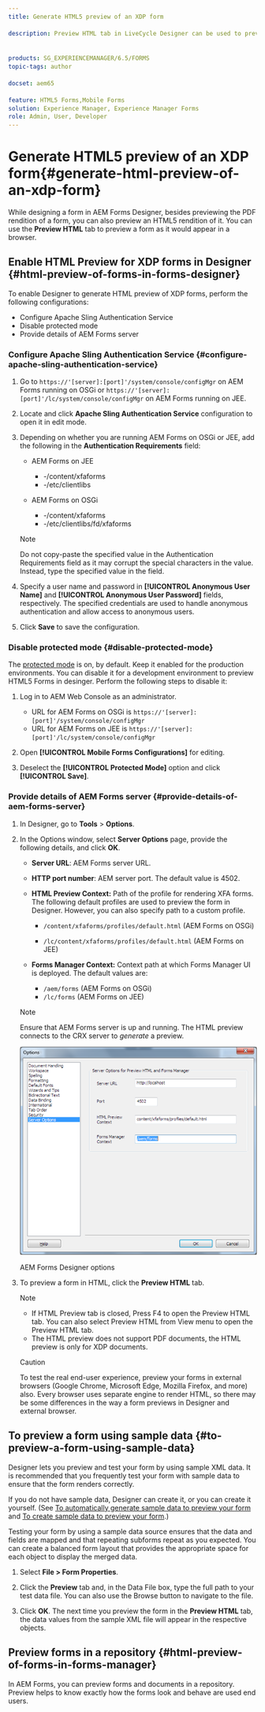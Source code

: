 ```yaml
---
title: Generate HTML5 preview of an XDP form

description: Preview HTML tab in LiveCycle Designer can be used to preview forms as they appear in a browser.


products: SG_EXPERIENCEMANAGER/6.5/FORMS
topic-tags: author

docset: aem65

feature: HTML5 Forms,Mobile Forms
solution: Experience Manager, Experience Manager Forms
role: Admin, User, Developer
---
```

# Generate HTML5 preview of an XDP form{#generate-html-preview-of-an-xdp-form}

While designing a form in AEM Forms Designer, besides previewing the PDF rendition of a form, you can also preview an HTML5 rendition of it. You can use the **Preview HTML** tab to preview a form as it would appear in a browser.

## Enable HTML Preview for XDP forms in Designer {#html-preview-of-forms-in-forms-designer}

To enable Designer to generate HTML preview of XDP forms, perform the following configurations:

* Configure Apache Sling Authentication Service
* Disable protected mode
* Provide details of AEM Forms server

### Configure Apache Sling Authentication Service {#configure-apache-sling-authentication-service}

1. Go to `https://'[server]:[port]'/system/console/configMgr` on AEM Forms running on OSGi or
   `https://'[server]:[port]'/lc/system/console/configMgr` on AEM Forms running on JEE.
1. Locate and click **Apache Sling Authentication Service** configuration to open it in edit mode.

1. Depending on whether you are running AEM Forms on OSGi or JEE, add the following in the **Authentication Requirements** field:

    * AEM Forms on JEE

        * -/content/xfaforms
        * -/etc/clientlibs

    * AEM Forms on OSGi

        * -/content/xfaforms
        * -/etc/clientlibs/fd/xfaforms

   >[!NOTE]
   >
   >Do not copy-paste the specified value in the Authentication Requirements field as it may corrupt the special characters in the value. Instead, type the specified value in the field.

1. Specify a user name and password in **[!UICONTROL Anonymous User Name]** and **[!UICONTROL Anonymous User Password]** fields, respectively. The specified credentials are used to handle anonymous authentication and allow access to anonymous users.
1. Click **Save** to save the configuration.

### Disable protected mode {#disable-protected-mode}

The [protected mode](../../forms/using/get-xdp-pdf-documents-aem.md) is on, by default. Keep it enabled for the production environments. You can disable it for a development environment to preview HTML5 Forms in desinger. Perform the following steps to disable it:

1. Log in to AEM Web Console as an administrator.

    * URL for AEM Forms on OSGi is `https://'[server]:[port]'/system/console/configMgr`
    * URL for AEM Forms on JEE is `https://'[server]:[port]'/lc/system/console/configMgr`

1. Open **[!UICONTROL Mobile Forms Configurations]** for editing.
1. Deselect the **[!UICONTROL Protected Mode]** option and click **[!UICONTROL Save]**.

### Provide details of AEM Forms server {#provide-details-of-aem-forms-server}

1. In Designer, go to **Tools** &gt; **Options**.
1. In the Options window, select **Server Options** page, provide the following details, and click **OK**.

    * **Server URL**: AEM Forms server URL.

    * **HTTP port number**: AEM server port. The default value is 4502.
    * **HTML Preview Context:** Path of the profile for rendering XFA forms. The following default profiles are used to preview the form in Designer. However, you can also specify path to a custom profile.

        * `/content/xfaforms/profiles/default.html` (AEM Forms on OSGi)

        * `/lc/content/xfaforms/profiles/default.html` (AEM Forms on JEE)

    * **Forms Manager Context:** Context path at which Forms Manager UI is deployed. The default values are:

        * `/aem/forms` (AEM Forms on OSGi)
        * `/lc/forms` (AEM Forms on JEE)

    >[!NOTE]
    >
    >Ensure that AEM Forms server is up and running. The HTML preview connects to the CRX server to *generate* a preview.   

   ![AEM Forms Designer options ](assets/server_options.png)

   AEM Forms Designer options

1. To preview a form in HTML, click the **Preview HTML** tab.

   >[!NOTE]
   >
   >
   >
   >
   >    * If HTML Preview tab is closed, Press F4 to open the Preview HTML tab. You can also select Preview HTML from View menu to open the Preview HTML tab.
   >    * The HTML preview does not support PDF documents, the HTML preview is only for XDP documents.
   >
   >

   >[!CAUTION]
   >
   >To test the real end-user experience, preview your forms in external browsers (Google Chrome, Microsoft Edge, Mozilla Firefox, and more) also. Every browser uses separate engine to render HTML, so there may be some differences in the way a form previews in Designer and external browser.

## To preview a form using sample data {#to-preview-a-form-using-sample-data}

Designer lets you preview and test your form by using sample XML data. It is recommended that you frequently test your form with sample data to ensure that the form renders correctly.

If you do not have sample data, Designer can create it, or you can create it yourself. (See [To automatically generate sample data to preview your form](https://help.adobe.com/en_US/AEMForms/6.1/DesignerHelp/WS107c29ade9134a2c136ae6f212a1f379c94-8000.2.html#WS92d06802c76abadb-728f46ac129b395660c-7efe.2) and [To create sample data to preview your form](https://help.adobe.com/en_US/AEMForms/6.1/DesignerHelp/WS107c29ade9134a2c136ae6f212a1f379c94-8000.2.html#WS92d06802c76abadb-728f46ac129b395660c-7eff.2).)

Testing your form by using a sample data source ensures that the data and fields are mapped and that repeating subforms repeat as you expected. You can create a balanced form layout that provides the appropriate space for each object to display the merged data.

1. Select **File &gt; Form Properties**.

1. Click the **Preview** tab and, in the Data File box, type the full path to your test data file. You can also use the Browse button to navigate to the file.

1. Click **OK**. The next time you preview the form in the **Preview HTML** tab, the data values from the sample XML file will appear in the respective objects.

## Preview forms in a repository {#html-preview-of-forms-in-forms-manager}

In AEM Forms, you can preview forms and documents in a repository. Preview helps to know exactly how the forms look and behave are used end users.
